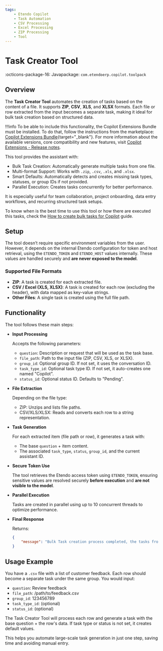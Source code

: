 ```yaml
---
tags:
    - Etendo Copilot
    - Task Automation
    - CSV Processing
    - Excel Processing
    - ZIP Processing
    - Tool
---
```


# Task Creator Tool

:octicons-package-16: Javapackage: `com.etendoerp.copilot.toolpack`

## Overview

The **Task Creator Tool** automates the creation of tasks based on the content of a file. It supports **ZIP**, **CSV**, **XLS**, and **XLSX** formats. Each file or row extracted from the input becomes a separate task, making it ideal for bulk task creation based on structured data.

!!!info
    To be able to include this functionality, the Copilot Extensions Bundle must be installed. To do that, follow the instructions from the marketplace: [Copilot Extensions Bundle](https://marketplace.etendo.cloud/?#/product-details?module=82C5DA1B57884611ABA8F025619D4C05){target="\_blank"}. For more information about the available versions, core compatibility and new features, visit [Copilot Extensions - Release notes](../../../whats-new/release-notes/etendo-copilot/bundles/release-notes.md).

This tool provides the assistant with:

- Bulk Task Creation: Automatically generate multiple tasks from one file.
- Multi-format Support: Works with `.zip`, `.csv`, `.xls`, and `.xlsx`.
- Smart Defaults: Automatically detects and creates missing task types, statuses, or group IDs if not provided.
- Parallel Execution: Creates tasks concurrently for better performance.

It is especially useful for team collaboration, project onboarding, data entry workflows, and recurring structured task setups.

To know when is the best time to use this tool or how there are executed this tasks, check the [How to create bulk tasks for Copilot](../how-to-guides/how-to-create-and-work-with-bulk-tasks-for-copilot.md) guide.

## Setup

The tool doesn’t require specific environment variables from the user. However, it depends on the internal Etendo configuration for token and host retrieval, using the `ETENDO_TOKEN` and `ETENDO_HOST` values internally. These values are handled securely and **are never exposed to the model**.

### Supported File Formats

- **ZIP**: A task is created for each extracted file.
- **CSV / Excel (XLS, XLSX)**: A task is created for each row (excluding the header), with data mapped as key-value strings.
- **Other Files**: A single task is created using the full file path.

## Functionality

The tool follows these main steps:

- **Input Processing**

    Accepts the following parameters:
    - `question`: Description or request that will be used as the task base.
    - `file_path`: Path to the input file (ZIP, CSV, XLS, or XLSX).
    - `group_id`: Optional group ID. If not set, it uses the conversation ID.
    - `task_type_id`: Optional task type ID. If not set, it auto-creates one named "Copilot".
    - `status_id`: Optional status ID. Defaults to "Pending".

- **File Extraction**

    Depending on the file type:
    - ZIP: Unzips and lists file paths.
    - CSV/XLS/XLSX: Reads and converts each row to a string representation.
  
- **Task Generation**

    For each extracted item (file path or row), it generates a task with:
    - The base `question` + item content.
    - The associated `task_type`, `status`, `group_id`, and the current assistant ID.

- **Secure Token Use**

    The tool retrieves the Etendo access token using `ETENDO_TOKEN`, ensuring sensitive values are resolved securely **before execution** and **are not visible to the model**.

- **Parallel Execution**

    Tasks are created in parallel using up to 10 concurrent threads to optimize performance.

- **Final Response**

    Returns:
    
    ```json
    {
        "message": "Bulk Task creation process completed, the tasks from this batch group has the group id: <group_id>"
    }
    ```

## Usage Example

You have a `.csv` file with a list of customer feedback. Each row should become a separate task under the same group. You would input:

- `question`: Review feedback
- `file_path`: /path/to/feedback.csv
- `group_id`: 123456789
- `task_type_id`: (optional)
- `status_id`: (optional)

The Task Creator Tool will process each row and generate a task with the base question + the row's data. If task type or status is not set, it creates default values.

This helps you automate large-scale task generation in just one step, saving time and avoiding manual entry.